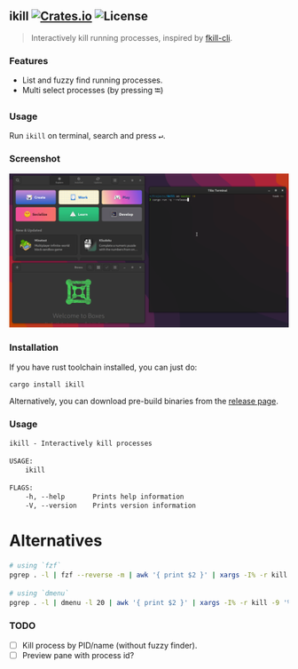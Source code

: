 ikill [![Crates.io](https://img.shields.io/crates/v/ikill)](https://crates.io/crates/ikill) ![License](https://img.shields.io/crates/l/ikill)
---

> Interactively kill running processes, inspired by [fkill-cli](https://github.com/sindresorhus/fkill-cli).

### Features
- List and fuzzy find running processes.
- Multi select processes (by pressing <kbd>⭾</kbd>)

### Usage
Run `ikill` on terminal, search and press <kbd>↵</kbd>.

### Screenshot

[![A screenshot](./screencast.gif)](./screencast.gif)

### Installation
If you have rust toolchain installed, you can just do:
```
cargo install ikill
```

Alternatively, you can download pre-build binaries from the [release page](https://github.com/pjmp/ikill/releases).

### Usage
```
ikill - Interactively kill processes

USAGE:
    ikill

FLAGS:
    -h, --help       Prints help information
    -V, --version    Prints version information
```

# Alternatives
```bash
# using `fzf`
pgrep . -l | fzf --reverse -m | awk '{ print $2 }' | xargs -I% -r kill -9 '%'

# using `dmenu`
pgrep . -l | dmenu -l 20 | awk '{ print $2 }' | xargs -I% -r kill -9 '%'
```

### TODO
 - [ ] Kill process by PID/name (without fuzzy finder).
 - [ ] Preview pane with process id?
